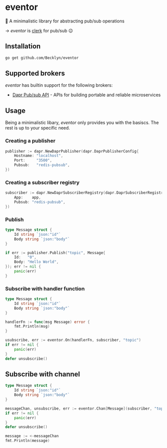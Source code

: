 # eventor

🔮 A minimalistic library for abstracting pub/sub operations

&rarr; *eventor* is [clerk](https://github.com/Becklyn/clerk) for pub/sub 😉

## Installation 

```sh
go get github.com/Becklyn/eventor
```

## Supported brokers

*eventor* has builtin support for the following brokers: 

- [Dapr Pub/sub API](https://docs.dapr.io/reference/api/pubsub_api/) - APIs for building portable and reliable microservices

## Usage

Being a minimalistic libary, *eventor* only provides you with the basiscs. The rest is up to your specific need.

### Creating a publisher 

```go
publisher := dapr.NewDaprPublisher(dapr.DaprPublisherConfig{
    Hostname: "localhost",
    Port:     "3500",
    Pubsub:   "redis-pubsub",
})
```

### Creating a subscriber registry

```go
subscriber := dapr.NewDaprSubscriberRegistry(dapr.DaprSubscriberRegistryConfig{
    App:    app,
    Pubsub: "redis-pubsub",
})
```

### Publish

```go
type Message struct {
    Id string `json:"id"`
    Body string `json:"body"`
}

if err := publisher.Publish("topic", Message{
    Id:   "0",
    Body: "Hello World",
}); err != nil {
    panic(err)
}
```

### Subscribe with handler function

```go
type Message struct {
    Id string `json:"id"`
    Body string `json:"body"`
}

handlerFn := func(msg Message) error {
    fmt.Println(msg)
}

usubscribe, err := eventor.On(handlerFn, subscriber, "topic")
if err != nil {
    panic(err)
}
defer unsubscribe()
```

## Subscribe with channel

```go
type Message struct {
    Id string `json:"id"`
    Body string `json:"body"`
}

messageChan, unsubscribe, err := eventor.Chan[Message](subscriber, "topic")
if err != nil {
    panic(err)
}
defer unsubscribe()

message := <-messageChan
fmt.Println(message)
```